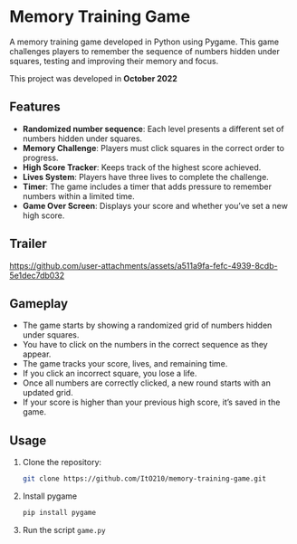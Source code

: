 # Memory Training Game

A memory training game developed in Python using Pygame. This game challenges players to remember the sequence of numbers hidden under squares, testing and improving their memory and focus.

This project was developed in **October 2022**

## Features

- **Randomized number sequence**: Each level presents a different set of numbers hidden under squares.
- **Memory Challenge**: Players must click squares in the correct order to progress.
- **High Score Tracker**: Keeps track of the highest score achieved.
- **Lives System**: Players have three lives to complete the challenge.
- **Timer**: The game includes a timer that adds pressure to remember numbers within a limited time.
- **Game Over Screen**: Displays your score and whether you’ve set a new high score.

## Trailer

https://github.com/user-attachments/assets/a511a9fa-fefc-4939-8cdb-5e1dec7db032

## Gameplay

- The game starts by showing a randomized grid of numbers hidden under squares.
- You have to click on the numbers in the correct sequence as they appear.
- The game tracks your score, lives, and remaining time.
- If you click an incorrect square, you lose a life.
- Once all numbers are correctly clicked, a new round starts with an updated grid.
- If your score is higher than your previous high score, it’s saved in the game.

## Usage

1. Clone the repository:

   ```bash
   git clone https://github.com/ItO210/memory-training-game.git

2. Install pygame

   ```bash
   pip install pygame

3. Run the script `game.py`

